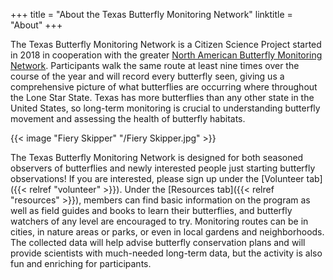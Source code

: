 +++
title = "About the Texas Butterfly Monitoring Network"
linktitle = "About"
+++

The Texas Butterfly Monitoring Network is a Citizen Science Project started in
2018 in cooperation with the greater
[North American Butterfly Monitoring Network][]. Participants walk the same
route at least nine times over the course of the year and will record every
butterfly seen, giving us a comprehensive picture of what butterflies are
occurring where throughout the Lone Star State. Texas has more butterflies than
any other state in the United States, so long-term monitoring is crucial to
understanding butterfly movement and assessing the health of butterfly
habitats.

{{< image "Fiery Skipper" "/Fiery Skipper.jpg" >}}

The Texas Butterfly Monitoring Network is designed for both seasoned observers
of butterflies and newly interested people just starting butterfly
observations! If you are interested, please sign up under the
[Volunteer tab]({{< relref "volunteer" >}}). Under the
[Resources tab]({{< relref "resources" >}}), members can find basic information
on the program as well as field guides and books to learn their butterflies,
and butterfly watchers of any level are encouraged to try. Monitoring routes
can be in cities, in nature areas or parks, or even in local gardens and
neighborhoods. The collected data will help advise butterfly conservation plans
and will provide scientists with much-needed long-term data, but the activity
is also fun and enriching for participants.

[North American Butterfly Monitoring Network]: <https://www.thebutterflynetwork.org/>
